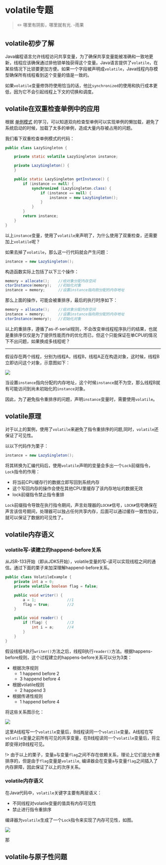 # volatile专题

> :pencil2: 哪里有阴影，哪里就有光. -雨果

## volatile初步了解

Java编程语言允许线程访问共享变量，为了确保共享变量能被准确和一致地更新，线程应该确保通过排他锁单独获得这个变量。Java语言提供了`volatile`，在某些情况下比锁要更加方便。如果一个字段被声明成`volatile`，Java线程内存模型确保所有线程看到这个变量的值是一致的。

如果`volatile`变量修饰符使用恰当的话，他比`synchronized`的使用和执行成本更低，因为它不会引起线程上下文的切换和调度。

## volatile在双重检查单例中的应用

根据 [单例模式](/程序设计/设计模式—单例模式.md) 的学习，可以知道双向检查型单例可以实现单例的懒加载，避免了系统启动的时候，加载了太多的单例，造成大量内存被占用的问题。

我们看下双重检查单例模式的代码：

```java
public class LazySingleton {

    private static volatile LazySingleton instance;

    private LazySingleton() {
    }

    public static LazySingleton getInstance() {
        if (instance == null) {
            synchronized (LazySingleton.class) {
                if (instance == null) {
                    instance = new LazySingleton();
                }
            }
        }
        return instance;
    }
}
```

以上`instance`变量，使用了`volatile`来声明了，为什么使用了双重检查，还需要加上`volatile`呢？

如果去掉了`volatile`，那么这一行代码就会产生问题：

```java
instance = new LazySingleton();
```

构造函数实际上包括了以下三个操作：

```java
memory = allocate();    //给对象分配内存空间
ctorInstance(memory);   //初始化对象
instance = memory;      //设置instance指向刚分配的内存地址
```

那么上面的操作，可能会被重排序，最后的执行时序如下：

```java
memory = allocate();    //给对象分配内存空间
instance = memory;      //设置instance指向刚分配的内存地址
ctorInstance(memory);   //初始化对象
```

以上的重排序，遵循了as-if-serial规则，不会改变单线程程序执行的结果，也就是重排序仅仅是为了提供性能而作的优化而已，但这个只能保证在单CPU的情况下不出问题，如果换成多线程呢？

----

假设存在两个线程，分别为线程A，线程B，线程A正在构造对象，这时候，线程B立即访问这个对象，示意图如下：

![](../img/编程语言/双重检查重排序.png)

当设置`instance`指向分配的内存地址，这个时候`instance`就不为空，那么线程B就有可能访问到尚未初始化的`instance`对象。

因此，为了避免指令重排序的问题，声明`instance`变量时，需要使用`volatile`。

## volatile原理

对于以上的案例，使用了`volatile`来避免了指令重排序的问题,同时，`volatile`还保证了可见性。

以以下代码作为栗子：

```java
instance = new LazySingleton();
```

将其转换为汇编代码后，使用`volatile`声明的变量会多出一个`Lock`前缀指令，`Lock`指令的作用：

- 将当前CPU缓存行的数据立即写回到系统内存
- 这个写回内存的操作会使在其他CPU里缓存了该内存地址的数据无效
- lock前缀指令禁止指令重排

`Lock`前缀指令导致在执行指令期间，声言处理器的`LOCK#`信号，`LOCK#`信号确保在声言该信号期间，处理器可以独占任何共享内存，后面可以通过缓存一致性协议，就可以保证了数据的可见性了。

## volatile内存语义

### volatile写-读建立的happend-before关系

从JSR-133开始（即从JDK5开始），volatile变量的写-读可以实现线程之间的通信。通过下面的栗子来加深理解happend-before关系。

```java
public class VolatileExample {
    private int a = 0;
    private volatile boolean flag = false;

    public void writer() {
        a = 1;              //1
        flag = true;        //2
    }

    public void reader() {  
        if (flag) {         //3
            int i = a;      //4
        }
    }
}
```

假设线程A执行`writer()`方法之后，线程B执行`reader()`方法。根据happens-before规则，这个过程建立的happens-before关系可以分为3类：

- 根据次序规则
  - 1 happend before 2
  - 3 happend before 4
- 根据volatile规则
  - 2 happend 3
- 根据传递性规则
  - 1 happend before 4

将这些关系图示化：

![](../img/编程语言/volatile写-读建立的happens-before关系.png)

这里A线程写一个`volatile`变量后，B线程读同一个`volatile`变量。A线程在写`volatile`变量之前所有可见的共享变量，在B线程读同一个`volatile`变量后，将立即变得对B线程可见。

!> 由于以上的栗子，变量`a`与变量`flag`之间不存在依赖关系，理论上它们是允许重排序的，但是由于`flag`变量是`volatile`, 编译器会在变量`a`与变量`flag`之间插入了内存屏障，因此保证了以上的次序关系。

### volatile内存语义

在Java代码中，`volatile`关键字主要有两层语义：

- 不同线程对volatile变量的值具有内存可见性
- 禁止进行指令重排序

编译器为`volatile`生成了一个`Lock`指令来实现了内存可见性，如图。

![](../img/编程语言/volatile内存语义.png)



那

## volatile与原子性问题
